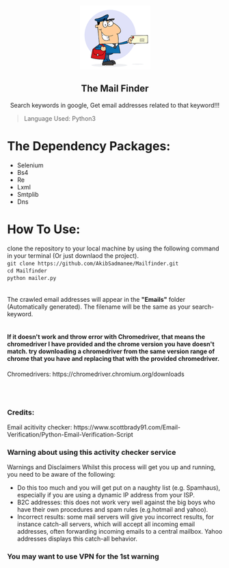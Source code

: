<p align="center">
  <img src="https://github.com/AkibSadmanee/mailfinder/blob/master/Fig/logo.png">
  <br>
  <h2 align="center">The Mail Finder</h2>
</p>

<p align="center">
  Search keywords in google, Get email addresses related to that keyword!!!
</p>

> Language Used: Python3 <br>

# The Dependency Packages:
* Selenium
* Bs4
* Re
* Lxml
* Smtplib
* Dns

# How To Use:
clone the repository to your local machine by using the following command in your terminal (Or just downlaod the project).
<br>
`git clone https://github.com/AkibSadmanee/Mailfinder.git`<br>
`cd Mailfinder`<br>
`python mailer.py`
<br><br><br>
The crawled email addresses will appear in the <strong>"Emails"</strong> folder (Automatically generated). The filename will be the same as your search-keyword.
<br><br>
<h4>
If it doesn't work and throw error with Chromedriver, that means the chromedriver I have provided and the chrome version you have doesn't match. try downloading a chromedriver from the same version range of chrome that you have and replacing that with the provided chromedriver.
</h4>
Chromedrivers: https://chromedriver.chromium.org/downloads

<br><br>
<h3>Credits:</h3>
Email acitivity checker: https://www.scottbrady91.com/Email-Verification/Python-Email-Verification-Script

<h3>Warning about using this activity checker service</h3>
Warnings and Disclaimers
Whilst this process will get you up and running, you need to be aware of the following:
<ul>
  <li>Do this too much and you will get put on a naughty list (e.g. Spamhaus), especially if you are using a dynamic IP address from your ISP.</li>
  <li>B2C addresses: this does not work very well against the big boys who have their own procedures and spam rules (e.g.hotmail and yahoo).</li>
  <li>Incorrect results: some mail servers will give you incorrect results, for instance catch-all servers, which will accept all incoming email addresses, often forwarding incoming emails to a central mailbox. Yahoo addresses displays this catch-all behavior.</li>
</ul>
<h3>You may want to use VPN for the 1st warning</h3>
